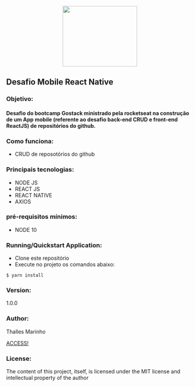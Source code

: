 <p align="center">
  <img width="200" height="163" src="https://camo.githubusercontent.com/8c13dc2618dbd7f76d1d574350b98fdee1335ce5/68747470733a2f2f726f636b6574736561742d63646e2e73332d73612d656173742d312e616d617a6f6e6177732e636f6d2f626f6f7463616d702d6865616465722e706e67">
</p>
<h2 class="code-line" data-line-start=0 data-line-end=1 ><a id="Task_Manager_System_0"></a>Desafio Mobile React Native</h2>
<h3 class="code-line" data-line-start=2 data-line-end=3 ><a id="Objective_2"></a>Objetivo:</h3>
<h4 class="code-line" data-line-start=3 data-line-end=4 >Desafio do bootcamp Gostack ministrado 
pela rocketseat na construção de um App mobile (referente ao desafio back-end CRUD e front-end ReactJS) de repositórios do github.</h4>
<h3 class="code-line" data-line-start=5 data-line-end=6 ><a id="Main_Technologies_5"></a>Como funciona:</h3>
<ul>
<li class="has-line-data" data-line-start="6" data-line-end="7">CRUD de reposotórios do github</li>
</ul>
<h3 class="code-line" data-line-start=5 data-line-end=6 ><a id="Main_Technologies_5"></a>Principais tecnologias:</h3>
<ul>
<li class="has-line-data" data-line-start="6" data-line-end="7">NODE JS</li>
<li class="has-line-data" data-line-start="6" data-line-end="7">REACT JS</li>
<li class="has-line-data" data-line-start="6" data-line-end="7">REACT NATIVE</li>
<li class="has-line-data" data-line-start="6" data-line-end="7">AXIOS</li>
</ul>
<h3 class="code-line" data-line-start=10 data-line-end=11 ><a id="Minimum_prerequisites_10"></a>pré-requisitos mínimos:</h3>
<ul>
<li class="has-line-data" data-line-start="11" data-line-end="12">NODE 10</li>
</ul>
<h3 class="code-line" data-line-start=12 data-line-end=13 ><a id="Running_Application_12"></a>Running/Quickstart Application:</h3>
<ul>
<li class="has-line-data" data-line-start="13" data-line-end="14">Clone este repositório</li>
<li class="has-line-data" data-line-start="14" data-line-end="15">Execute no projeto os comandos abaixo:</li>
</ul>
<pre><code class="has-line-data" data-line-start="16" data-line-end="19" class="language-sh">$ yarn install
</code></pre>


<h3 class="code-line" data-line-start=64 data-line-end=65 ><a id="Version_64"></a>Version:</h3>
<p class="has-line-data" data-line-start="65" data-line-end="66">1.0.0</p>
<h3 class="code-line" data-line-start=66 data-line-end=67 ><a id="Author_66"></a>Author:</h3>
<p class="has-line-data" data-line-start="67" data-line-end="69">Thalles Marinho<br></p>
<p><a href="https://www.linkedin.com/in/thalles-taywan-ramos-marinho-09571a49/">ACCESS!</a></p>

<h3 class="code-line" data-line-start=70 data-line-end=71 ><a id="License_70"></a>License:</h3>
<p class="has-line-data" data-line-start="71" data-line-end="72">The content of this project, itself, is licensed under the MIT license and intellectual property of the author</p>
